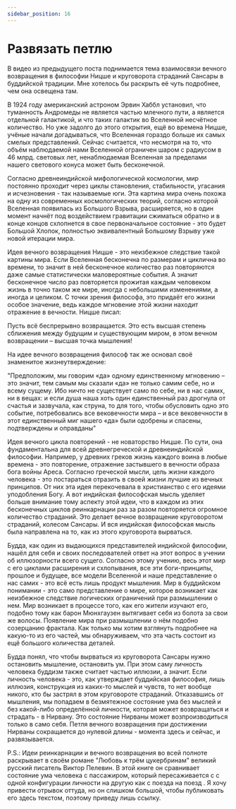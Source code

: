 ```yaml
---
sidebar_position: 16
---
```


# Развязать петлю

В видео из предыдущего поста поднимается тема взаимосвязи вечного возвращения в философии Ницше и круговорота страданий Сансары в буддийской традиции. Мне хотелось бы раскрыть её чуть подробнее, чем она освещена там.

В 1924 году американский астроном Эрвин Хаббл установил, что туманность Андромеды не является частью млечного пути, а является отдельной галактикой, и что таких галактик во Вселенной несчётное количество. Но уже задолго до этого открытия, ещё во времена Ницше, учёные начали догадываться, что Вселенная гораздо больше их самых смелых представлений. Сейчас считается, что несмотря на то, что объём наблюдаемой нами Вселенной ограничен шаром с радиусом в 46 млрд. световых лет, ненаблюдаемая Вселенная за пределами нашего светового конуса может быть бесконечной.

Согласно древнеиндийской мифологической космологии, мир постоянно проходит через циклы становления, стабильности, угасания и исчезновения - так называемые юги. Эта картина мира очень похожа на одну из современных космологических теорий, согласно которой Вселенная появилась из Большого Взрыва, расширяется, но в один момент начнёт под воздействием гравитации сжиматься обратно и в конце концов схлопнется в свое первоначальное состояние - это будет Большой Хлопок, полностью эквивалентный Большому Взрыву уже новой итерации мира.

Идея вечного возвращения Ницше - это неизбежное следствие такой картины мира. Если Вселенная бесконечна по размерам и циклична во времени, то значит в ней бесконечное количество раз повторяются даже самые статистически маловероятные события. А значит бесконечное число раз повторяется прожитая каждым человеком жизнь в точно таком же мире, иногда с небольшими изменениями, а иногда и целиком. С точки зрения философа, это придаёт его жизни особое значение, ведь каждое мгновение этой жизни находит отражение в вечности. Ницше писал:

Пусть всё беспрерывно возвращается. Это есть высшая степень сближения между будущим и существующим миром, в этом вечном возвращении – высшая точка мышления!

На идее вечного возвращения философ так же основал своё знаменитое жизнеутверждение:

"Предположим, мы говорим «да» одному единственному мгновению – это значит, тем самым мы сказали «да» не только самим себе, но и всему сущему. Ибо ничто не существует само по себе, ни в нас самих, ни в вещах: и если душа наша хоть один единственный раз дрогнула от счастья и зазвучала, как струна, то для того, чтобы обусловить одно это событие, потребовались все вековечности мира – и все вековечности в этот единственный миг нашего «да» были одобрены и спасены, подтверждены и оправданы"

Идея вечного цикла повторений - не новаторство Ницше. По сути, она фундаментальна для всей древнегреческой и древнеиндийской философии. Например, у древних греков жизнь каждого воина в любые времена - это повторение, отражение застывшего в вечности образа бога войны Ареса. Согласно греческой мысли, цель жизни каждого человека - это постараться отразить в своей жизни лучшие из вечных принципов. От них эта идея перекочевала в христианство с его идеями уподобления Богу. А вот индийская философская мысль уделяет больше внимание тому аспекту этой идеи, что в каждом из этих бесконечных циклов реинкарнации раз за разом повторяется огромное количество страданий. Это делает вечное возвращение круговоротом страданий, колесом Сансары. И вся индийская философская мысль была направлена на то, как из этого круговорота вырваться.

Будда, как один из выдающихся представителей индийской философии, нашёл для себя и своих последователей ответ на этот вопрос в учении об иллюзорности всего сущего. Согласно этому учению, весь этот мир с его циклами расширения и схлопывания, все эти боги-принципы, прошлое и будущее, все модели Вселенной и наше представление о нас самих - это всё есть лишь продукт мышления. Мир в буддийском понимании - это само представление о мире, которое возникает как неизбежное следствие логических ограничений при размышлении о нем. Мир возникает в процессе того, как его жители изучают его, подобно тому как барон Мюнхгаузен вытягивает себя из болота за свои же волосы. Появление мира при размышлении о нём подобно созерцанию фрактала. Как только мы хотим взглянуть подробнее на какую-то из его частей, мы обнаруживаем, что эта часть состоит из ещё большого количества деталей.

Будда понял, что чтобы вырваться из круговорота Сансары нужно остановить мышление, остановить ум. При этом саму личность человека буддизм также считает частью иллюзии, а значит. Если личность человека - это, как утверждает буддийская философия, лишь иллюзия, конструкция из каких-то мыслей и чувств, то нет вообще никого, кто бы застрял в этом круговороте страданий. Отказавшись от мышления, мы попадаем в безмятежное состояние ума без мыслей и без какой-либо определённой личности, которая может возвращаться и страдать - в Нирвану. Это состояние Нирваны может возпроизводиться только в само себя. Петля вечного возвращения при достижении Нирваны сокращается до нулевой длины - момента здесь и сейчас, и развязывается.

P.S.: Идеи реинкарнации и вечного возвращения во всей полноте раскрывает в своём романе "Любовь к трём цукербринам" великий русский писатель Виктор Пелевин. В этой книге он сравнивает состояние ума человека с пассажиром, который пересаживается с с одной конфигурации личности на другую как с поезда на поезд . Я хочу привести отрывок оттуда, но он слишком большой, чтобы публиковать его здесь текстом, поэтому приведу лишь ссылку.
